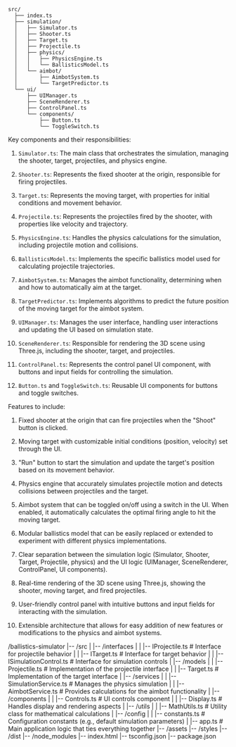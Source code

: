 ```
src/
  ├── index.ts
  ├── simulation/
  │   ├── Simulator.ts
  │   ├── Shooter.ts
  │   ├── Target.ts
  │   ├── Projectile.ts
  │   ├── physics/
  │   │   ├── PhysicsEngine.ts
  │   │   └── BallisticsModel.ts
  │   └── aimbot/
  │       ├── AimbotSystem.ts
  │       └── TargetPredictor.ts
  └── ui/
      ├── UIManager.ts
      ├── SceneRenderer.ts
      ├── ControlPanel.ts
      └── components/
          ├── Button.ts
          └── ToggleSwitch.ts
```

Key components and their responsibilities:

1. `Simulator.ts`: The main class that orchestrates the simulation, managing the shooter, target, projectiles, and physics engine.

2. `Shooter.ts`: Represents the fixed shooter at the origin, responsible for firing projectiles.

3. `Target.ts`: Represents the moving target, with properties for initial conditions and movement behavior.

4. `Projectile.ts`: Represents the projectiles fired by the shooter, with properties like velocity and trajectory.

5. `PhysicsEngine.ts`: Handles the physics calculations for the simulation, including projectile motion and collisions.

6. `BallisticsModel.ts`: Implements the specific ballistics model used for calculating projectile trajectories.

7. `AimbotSystem.ts`: Manages the aimbot functionality, determining when and how to automatically aim at the target.

8. `TargetPredictor.ts`: Implements algorithms to predict the future position of the moving target for the aimbot system.

9. `UIManager.ts`: Manages the user interface, handling user interactions and updating the UI based on simulation state.

10. `SceneRenderer.ts`: Responsible for rendering the 3D scene using Three.js, including the shooter, target, and projectiles.

11. `ControlPanel.ts`: Represents the control panel UI component, with buttons and input fields for controlling the simulation.

12. `Button.ts` and `ToggleSwitch.ts`: Reusable UI components for buttons and toggle switches.

Features to include:

1. Fixed shooter at the origin that can fire projectiles when the "Shoot" button is clicked.

2. Moving target with customizable initial conditions (position, velocity) set through the UI.

3. "Run" button to start the simulation and update the target's position based on its movement behavior.

4. Physics engine that accurately simulates projectile motion and detects collisions between projectiles and the target.

5. Aimbot system that can be toggled on/off using a switch in the UI. When enabled, it automatically calculates the optimal firing angle to hit the moving target.

6. Modular ballistics model that can be easily replaced or extended to experiment with different physics implementations.

7. Clear separation between the simulation logic (Simulator, Shooter, Target, Projectile, physics) and the UI logic (UIManager, SceneRenderer, ControlPanel, UI components).

8. Real-time rendering of the 3D scene using Three.js, showing the shooter, moving target, and fired projectiles.

9. User-friendly control panel with intuitive buttons and input fields for interacting with the simulation.

10. Extensible architecture that allows for easy addition of new features or modifications to the physics and aimbot systems.

/ballistics-simulator
|-- /src
|   |-- /interfaces
|   |   |-- IProjectile.ts         # Interface for projectile behavior
|   |   |-- ITarget.ts             # Interface for target behavior
|   |   |-- ISimulationControl.ts  # Interface for simulation controls
|   |-- /models
|   |   |-- Projectile.ts          # Implementation of the projectile interface
|   |   |-- Target.ts              # Implementation of the target interface
|   |-- /services
|   |   |-- SimulationService.ts   # Manages the physics simulation
|   |   |-- AimbotService.ts       # Provides calculations for the aimbot functionality
|   |-- /components
|   |   |-- Controls.ts            # UI controls component
|   |   |-- Display.ts             # Handles display and rendering aspects
|   |-- /utils
|   |   |-- MathUtils.ts           # Utility class for mathematical calculations
|   |-- /config
|   |   |-- constants.ts           # Configuration constants (e.g., default simulation parameters)
|   |-- app.ts                     # Main application logic that ties everything together
|-- /assets
|-- /styles
|-- /dist
|-- /node_modules
|-- index.html
|-- tsconfig.json
|-- package.json
